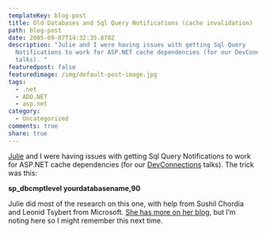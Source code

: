 ```yaml
---
templateKey: blog-post
title: Old Databases and Sql Query Notifications (cache invalidation)
path: blog-post
date: 2005-09-07T14:32:35.878Z
description: "Julie and I were having issues with getting Sql Query
  Notifications to work for ASP.NET cache dependencies (for our DevConnections
  talks). "
featuredpost: false
featuredimage: /img/default-post-image.jpg
tags:
  - .net
  - ADO.NET
  - asp.net
category:
  - Uncategorized
comments: true
share: true
---
```

<!--StartFragment-->

[Julie](http://www.thedatafarm.com/blog/default.aspx) and I were having issues with getting Sql Query Notifications to work for ASP.NET cache dependencies (for our [DevConnections](http://www.devconnections.com/) talks). The trick was this:

**sp_dbcmptlevel yourdatabasename,90**

Julie did most of the research on this one, with help from Sushil Chordia and Leonid Tsybert from Microsoft. [She has more on her blog](http://www.thedatafarm.com/blog/PermaLink.aspx?guid=ae9ac2c4-775c-4c9b-86f9-30d54a142793), but I’m noting here so I might remember this next time.

<!--EndFragment-->